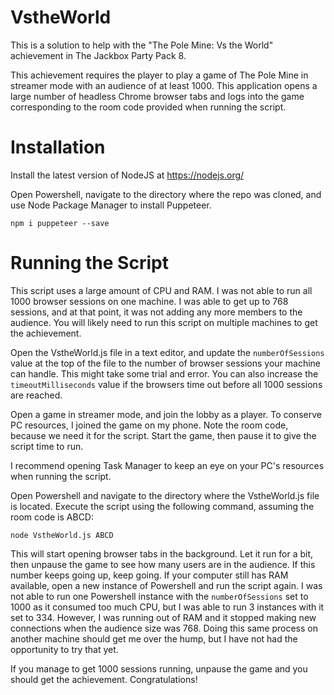 # VstheWorld
This is a solution to help with the "The Pole Mine: Vs the World" achievement in The Jackbox Party Pack 8.

This achievement requires the player to play a game of The Pole Mine in streamer mode with an audience of at least 1000. This application opens a large number of headless Chrome browser tabs and logs into the game corresponding to the room code provided when running the script.

# Installation
Install the latest version of NodeJS at https://nodejs.org/

Open Powershell, navigate to the directory where the repo was cloned, and use Node Package Manager to install Puppeteer.
    
    npm i puppeteer --save

# Running the Script

This script uses a large amount of CPU and RAM. I was not able to run all 1000 browser sessions on one machine. I was able to get up to 768 sessions, and at that point, it was not adding any more members to the audience. You will likely need to run this script on multiple machines to get the achievement.

Open the VstheWorld.js file in a text editor, and update the `numberOfSessions` value at the top of the file to the number of browser sessions your machine can handle. This might take some trial and error. You can also increase the `timeoutMilliseconds` value if the browsers time out before all 1000 sessions are reached.

Open a game in streamer mode, and join the lobby as a player. To conserve PC resources, I joined the game on my phone. Note the room code, because we need it for the script. Start the game, then pause it to give the script time to run.

I recommend opening Task Manager to keep an eye on your PC's resources when running the script.

Open Powershell and navigate to the directory where the VstheWorld.js file is located. Execute the script using the following command, assuming the room code is ABCD:

    node VstheWorld.js ABCD

This will start opening browser tabs in the background. Let it run for a bit, then unpause the game to see how many users are in the audience. If this number keeps going up, keep going. If your computer still has RAM available, open a new instance of Powershell and run the script again. I was not able to run one Powershell instance with the `numberOfSessions` set to 1000 as it consumed too much CPU, but I was able to run 3 instances with it set to 334. However, I was running out of RAM and it stopped making new connections when the audience size was 768. Doing this same process on another machine should get me over the hump, but I have not had the opportunity to try that yet.

If you manage to get 1000 sessions running, unpause the game and you should get the achievement. Congratulations!